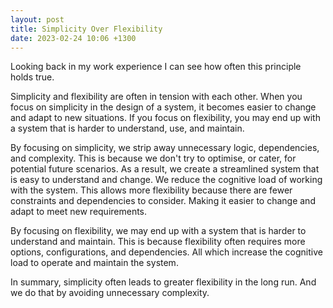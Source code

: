 ```yaml
---
layout: post
title: Simplicity Over Flexibility
date: 2023-02-24 10:06 +1300
---
```


Looking back in my work experience I can see how often this principle holds true.

Simplicity and flexibility are often in tension with each other. When you focus on simplicity in the design of a system, it becomes easier to change and adapt to new situations. If you focus on flexibility, you may end up with a system that is harder to understand, use, and maintain.

By focusing on simplicity, we strip away unnecessary logic, dependencies, and complexity. This is because we don't try to optimise, or cater, for potential future scenarios. As a result, we create a streamlined system that is easy to understand and change. We reduce the cognitive load of working with the system. This allows more flexibility because there are fewer constraints and dependencies to consider. Making it easier to change and adapt to meet new requirements.

By focusing on flexibility, we may end up with a system that is harder to understand and maintain. This is because flexibility often requires more options, configurations, and dependencies. All which increase the cognitive load to operate and maintain the system.

In summary, simplicity often leads to greater flexibility in the long run. And we do that by avoiding unnecessary complexity.
